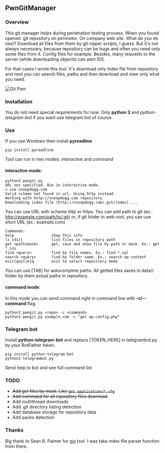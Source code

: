 ## PwnGitManager

### Overview
This git manager helps during penetration testing process. When you found opened .git repository on perimeter. On
company web site. What do you do next? Download all files from them by git-ripper scripts, I guess. But it's not always
necessary, because repository can be huge and often you need only some files from it. Config files for example.
Besides, many requests to the server (while downloading objects) can alert IDS.

For that cases I wrote this tool. It's download only index file from repository and next you can search files, paths
and then download and view only what you need.

![Git Pwn](http://s12.postimg.org/vtgyt20il/gitpwn.gif)

### Installation

You do not need special requirements for now. Only **python 3** and *python-telegram-bot* if you want use telegram bot
of course.


### Use
If you use Windows then install **pyreadline**

```
pip install pyreadline
```

Tool can run in two modes: *interactive* and *command*

#### interactive mode:
```
python3 pwngit.py
URL not specified. Run in interactive mode.
> use snoopdogg.com
Valid scheme not found in url. Using http instead.
Working with http://snoopdogg.com repository
Downloading index file (http://snoopdogg.com/.git/index) ...
```

You can use URL with scheme *http* or *https*. You can add path to git (ex.: http://example.com/path/to/.git) or, 
if git folder in web root, you can use short URL (ex.: example.com) 

```
Commands:
help                 show this info
ls [dir]             list files in repository path
get <path|mask>      get, save and show file by path or mask. Ex.: get *.ini
find <query>         find by file names. Ex.: find *.sql
search <query>       find by folder name. Ex.: search wp-content
exit|quit|e|q        exit to select repository mode
```

You can use [TAB] for autocomplete paths. All getted files saves in data/<repo>/ folder by them actual paths 
in repository.

#### command mode:
In this mode you can send command right in command line with **-c/--command** flag.

```
python3 pwngit.py <repo> -c <command>
python3 pwngit.py example.com -c "get wp-config.php"
```

### Telegram bot
Install **python-telegram-bot** and replace [TOKEN_HERE] in telegrambot.py by your BotFather token.

```
pip install python-telegram-bot
python3 telegrambot.py
```
Send help to bot and see full command list 

### TODO
- ~~Add get files by mask. Like ```get application/*.cfg```~~
- ~~Add command for all repository files download~~
- Add multithread downloads
- Add .git directory listing detection
- Add database storage for repository data
- Add packs detection

### Thanks
Big thank to Sean B. Palmer for [gin](https://github.com/sbp/gin) tool. I was take index file parser function from 
there.


